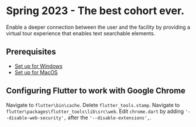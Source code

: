 # Spring 2023 - The best cohort ever.

Enable a deeper connection between the user and the facility by providing a virtual tour experience that enables text searchable elements.

## Prerequisites
- [Set up for Windows](./docs/windows_setup.md)
- [Set up for MacOS](./docs/macos_setup.md)

## Configuring Flutter to work with Google Chrome

Navigate to `flutter\bin\cache`. Delete `flutter_tools.stamp`. 
Navigate to `flutter\packages\flutter_tools\lib\src\web`. Edit `chrome.dart` by adding 
`'--disable-web-security',` after the `'--disable-extensions',`.

